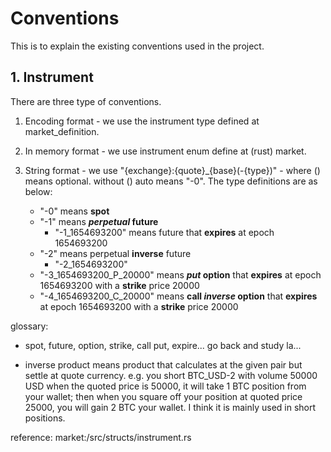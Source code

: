 # Conventions

This is to explain the existing conventions used in the project.

## 1. Instrument

There are three type of conventions.

1. Encoding format - we use the instrument type defined at market_definition.

2. In memory format - we use instrument enum define at (rust) market.

3. String format - we use "{exchange}:{quote}_{base}(-{type})" - where () means optional. without () auto means "-0". The type definitions are as below:

    - "-0" means **spot**
    - "-1" means **_perpetual_ future**
        - "-1_1654693200" means future that **expires** at epoch 1654693200
    - "-2" means perpetual **inverse** future
        - "-2_1654693200"
    - "-3_1654693200_P_20000" means **_put_ option** that **expires** at epoch 1654693200 with a **strike** price 20000
    - "-4_1654693200_C_20000" means **call _inverse_ option** that **expires** at epoch 1654693200 with a **strike** price 20000
    

glossary:

- spot, future, option, strike, call put, expire... go back and study la...

- inverse product means product that calculates at the given pair but settle at quote currency. e.g. you short BTC_USD-2 with volume 50000 USD when the quoted price is 50000, it will take 1 BTC position from your wallet; then when you square off your position at quoted price 25000, you will gain 2 BTC your wallet. I think it is mainly used in short positions.

reference: market:/src/structs/instrument.rs